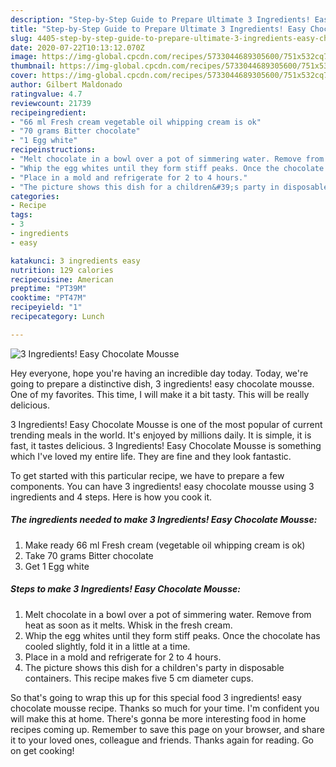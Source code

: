 ```yaml
---
description: "Step-by-Step Guide to Prepare Ultimate 3 Ingredients! Easy Chocolate Mousse"
title: "Step-by-Step Guide to Prepare Ultimate 3 Ingredients! Easy Chocolate Mousse"
slug: 4405-step-by-step-guide-to-prepare-ultimate-3-ingredients-easy-chocolate-mousse
date: 2020-07-22T10:13:12.070Z
image: https://img-global.cpcdn.com/recipes/5733044689305600/751x532cq70/3-ingredients-easy-chocolate-mousse-recipe-main-photo.jpg
thumbnail: https://img-global.cpcdn.com/recipes/5733044689305600/751x532cq70/3-ingredients-easy-chocolate-mousse-recipe-main-photo.jpg
cover: https://img-global.cpcdn.com/recipes/5733044689305600/751x532cq70/3-ingredients-easy-chocolate-mousse-recipe-main-photo.jpg
author: Gilbert Maldonado
ratingvalue: 4.7
reviewcount: 21739
recipeingredient:
- "66 ml Fresh cream vegetable oil whipping cream is ok"
- "70 grams Bitter chocolate"
- "1 Egg white"
recipeinstructions:
- "Melt chocolate in a bowl over a pot of simmering water. Remove from heat as soon as it melts. Whisk in the fresh cream."
- "Whip the egg whites until they form stiff peaks. Once the chocolate has cooled slightly, fold it in a little at a time."
- "Place in a mold and refrigerate for 2 to 4 hours."
- "The picture shows this dish for a children&#39;s party in disposable containers. This recipe makes five 5 cm diameter cups."
categories:
- Recipe
tags:
- 3
- ingredients
- easy

katakunci: 3 ingredients easy 
nutrition: 129 calories
recipecuisine: American
preptime: "PT39M"
cooktime: "PT47M"
recipeyield: "1"
recipecategory: Lunch

---
```



![3 Ingredients! Easy Chocolate Mousse](https://img-global.cpcdn.com/recipes/5733044689305600/751x532cq70/3-ingredients-easy-chocolate-mousse-recipe-main-photo.jpg)

Hey everyone, hope you're having an incredible day today. Today, we're going to prepare a distinctive dish, 3 ingredients! easy chocolate mousse. One of my favorites. This time, I will make it a bit tasty. This will be really delicious.

3 Ingredients! Easy Chocolate Mousse is one of the most popular of current trending meals in the world. It's enjoyed by millions daily. It is simple, it is fast, it tastes delicious. 3 Ingredients! Easy Chocolate Mousse is something which I've loved my entire life. They are fine and they look fantastic.




To get started with this particular recipe, we have to prepare a few components. You can have 3 ingredients! easy chocolate mousse using 3 ingredients and 4 steps. Here is how you cook it.

<!--inarticleads1-->

##### The ingredients needed to make 3 Ingredients! Easy Chocolate Mousse:

1. Make ready 66 ml Fresh cream (vegetable oil whipping cream is ok)
1. Take 70 grams Bitter chocolate
1. Get 1 Egg white




<!--inarticleads2-->

##### Steps to make 3 Ingredients! Easy Chocolate Mousse:

1. Melt chocolate in a bowl over a pot of simmering water. Remove from heat as soon as it melts. Whisk in the fresh cream.
1. Whip the egg whites until they form stiff peaks. Once the chocolate has cooled slightly, fold it in a little at a time.
1. Place in a mold and refrigerate for 2 to 4 hours.
1. The picture shows this dish for a children&#39;s party in disposable containers. This recipe makes five 5 cm diameter cups.




So that's going to wrap this up for this special food 3 ingredients! easy chocolate mousse recipe. Thanks so much for your time. I'm confident you will make this at home. There's gonna be more interesting food in home recipes coming up. Remember to save this page on your browser, and share it to your loved ones, colleague and friends. Thanks again for reading. Go on get cooking!
